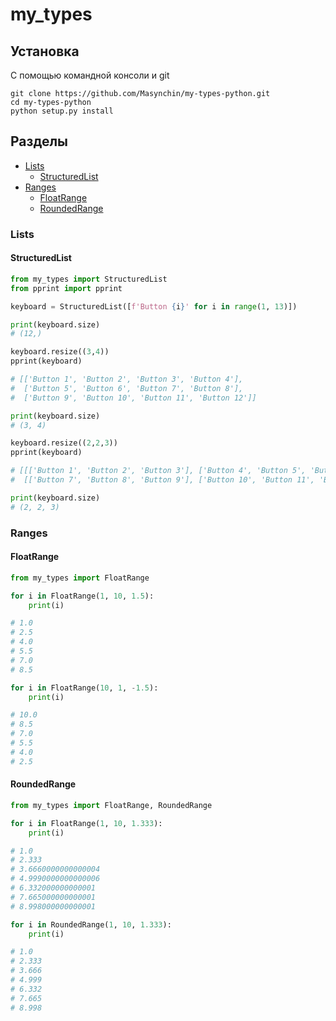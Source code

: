 # my_types

## Установка
С помощью командной консоли и git
```
git clone https://github.com/Masynchin/my-types-python.git
cd my-types-python
python setup.py install
```

## Разделы
- [Lists](https://github.com/Masynchin/my-types-python#Lists)
  - [StructuredList](https://github.com/Masynchin/my-types-python#StructuredList)
- [Ranges](https://github.com/Masynchin/my-types-python#Ranges)
  - [FloatRange](https://github.com/Masynchin/my-types-python#FloatRange)
  - [RoundedRange](https://github.com/Masynchin/my-types-python#RoundedRange)

### Lists
#### StructuredList
```python
from my_types import StructuredList
from pprint import pprint

keyboard = StructuredList([f'Button {i}' for i in range(1, 13)])

print(keyboard.size)
# (12,)

keyboard.resize((3,4))
pprint(keyboard)

# [['Button 1', 'Button 2', 'Button 3', 'Button 4'],
#  ['Button 5', 'Button 6', 'Button 7', 'Button 8'],
#  ['Button 9', 'Button 10', 'Button 11', 'Button 12']]

print(keyboard.size)
# (3, 4)

keyboard.resize((2,2,3))
pprint(keyboard)

# [[['Button 1', 'Button 2', 'Button 3'], ['Button 4', 'Button 5', 'Button 6']],
#  [['Button 7', 'Button 8', 'Button 9'], ['Button 10', 'Button 11', 'Button 12']]]

print(keyboard.size)
# (2, 2, 3)
```
### Ranges
#### FloatRange
```python
from my_types import FloatRange

for i in FloatRange(1, 10, 1.5):
    print(i)

# 1.0
# 2.5
# 4.0
# 5.5
# 7.0
# 8.5

for i in FloatRange(10, 1, -1.5):
	print(i)

# 10.0
# 8.5
# 7.0
# 5.5
# 4.0
# 2.5
```

#### RoundedRange
```python
from my_types import FloatRange, RoundedRange

for i in FloatRange(1, 10, 1.333):
	print(i)

# 1.0
# 2.333
# 3.6660000000000004
# 4.9990000000000006
# 6.332000000000001
# 7.665000000000001
# 8.998000000000001

for i in RoundedRange(1, 10, 1.333):
	print(i)

# 1.0
# 2.333
# 3.666
# 4.999
# 6.332
# 7.665
# 8.998
```
